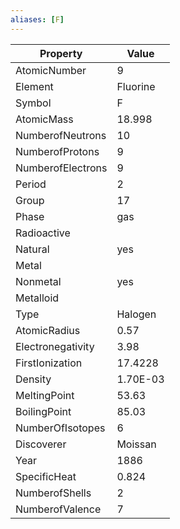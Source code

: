 ```yaml
---
aliases: [F]
---
```


| Property          | Value    |
| ----------------- | -------- |
| AtomicNumber      | 9        |
| Element           | Fluorine |
| Symbol            | F        |
| AtomicMass        | 18.998   |
| NumberofNeutrons  | 10       |
| NumberofProtons   | 9        |
| NumberofElectrons | 9        |
| Period            | 2        |
| Group             | 17       |
| Phase             | gas      |
| Radioactive       |          |
| Natural           | yes      |
| Metal             |          |
| Nonmetal          | yes      |
| Metalloid         |          |
| Type              | Halogen  |
| AtomicRadius      | 0.57     |
| Electronegativity | 3.98     |
| FirstIonization   | 17.4228  |
| Density           | 1.70E-03 |
| MeltingPoint      | 53.63    |
| BoilingPoint      | 85.03    |
| NumberOfIsotopes  | 6        |
| Discoverer        | Moissan  |
| Year              | 1886     |
| SpecificHeat      | 0.824    |
| NumberofShells    | 2        |
| NumberofValence   | 7        |
